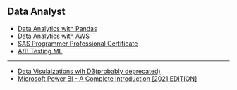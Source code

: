 <h2> Data Analyst </h2>

* [Data Analytics with Pandas](https://www.udemy.com/course/data-engineering-using-aws-analytics-services/)
* [Data Analytics with AWS](https://www.udemy.com/course/aws-data-analytics/)
* [SAS Programmer Professional Certificate](https://www.coursera.org/professional-certificates/sas-programming)
* [A/B Testing ML](https://www.udemy.com/course-dashboard-redirect/?course_id=1011712)

---

* [Data Visulaizations wih D3(probably deprecated)](https://www.udemy.com/course-dashboard-redirect/?course_id=1918908)
* [Microsoft Power BI - A Complete Introduction [2021 EDITION]](https://www.udemy.com/course/powerbi-complete-introduction/)
